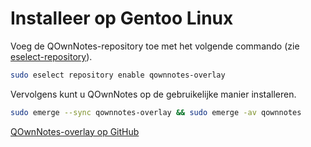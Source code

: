 # Installeer op Gentoo Linux

Voeg de QOwnNotes-repository toe met het volgende commando (zie [eselect-repository](https://wiki.gentoo.org/wiki/Eselect/Repository)).

```bash
sudo eselect repository enable qownnotes-overlay
```

Vervolgens kunt u QOwnNotes op de gebruikelijke manier installeren.

```bash
sudo emerge --sync qownnotes-overlay && sudo emerge -av qownnotes
```

[QOwnNotes-overlay op GitHub](https://github.com/qownnotes/gentoo-overlay/)
